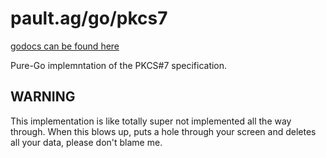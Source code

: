pault.ag/go/pkcs7
=================

[godocs can be found here](https://godoc.org/pault.ag/go/pkcs7)

Pure-Go implemntation of the PKCS#7 specification.

WARNING
-------

This implementation is like totally super not implemented all the way through.
When this blows up, puts a hole through your screen and deletes all your data,
please don't blame me.
